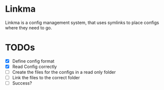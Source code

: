 # Linkma
Linkma is a config management system, that uses symlinks to place configs where they need to go.

# TODOs
- [X] Define config format
- [X] Read Config correctly
- [ ] Create the files for the configs in a read only folder
- [ ] Link the files to the correct folder
- [ ] Success?
